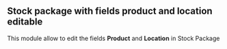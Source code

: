 Stock package with fields product and location editable
-------------------------------------------------------
This module allow to edit the fields __Product__ and __Location__ in Stock Package



